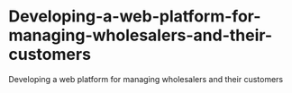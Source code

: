 # Developing-a-web-platform-for-managing-wholesalers-and-their-customers
Developing a web platform for managing wholesalers and their customers
